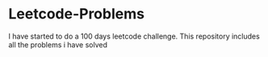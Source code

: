 # Leetcode-Problems
I have started to do a 100 days leetcode challenge. This repository includes all the problems i have solved
